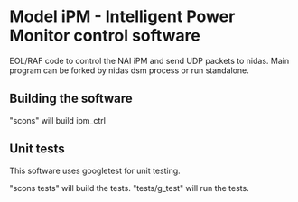 # Model iPM - Intelligent Power Monitor control software
EOL/RAF code to control the NAI iPM and send UDP packets to nidas. Main program can be forked by nidas dsm process or run standalone.

## Building the software
"scons" will build ipm_ctrl


## Unit tests
This software uses googletest for unit testing.

"scons tests" will build the tests.
"tests/g_test" will run the tests.
